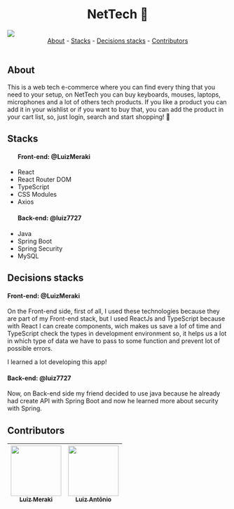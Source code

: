 <h1 align="center">NetTech 🛒</h1>


<img src="https://user-images.githubusercontent.com/75648386/209199019-8157077b-765c-4c9c-b8ae-0cd4680c343c.gif"/>


<br>


<div align="center">
  <a href="#about">About</a> -
  <a href="#stacks">Stacks</a> -
  <a href="#decisionsStacks">Decisions stacks</a> - 
  <a href="#contributors">Contributors</a>
</div>


<br>


<h2 id="about">About</h2>

This is a web tech e-commerce where you can find every thing that you need to your setup, 
on NetTech you can buy keyboards, mouses, laptops, microphones and a lot of others tech products. If you like a product you can add it in your
wishlist or if you want to buy that, you can add the product in your cart list, so, just login, search and start shopping! 🛒


<h2 id="stakcs">Stacks</h2>

<ul>

  #### Front-end: @LuizMeraki

  <li>React</li>
  <li>React Router DOM</li>
  <li>TypeScript</li>
  <li>CSS Modules</li>
  <li>Axios</li>
  
  #### Back-end: @luiz7727
  
  <li>Java</li>
  <li>Spring Boot</li>
  <li>Spring Security</li>
  <li>MySQL</li>
</ul>


<h2 id="decisionsStacks">Decisions stacks</h2>

#### Front-end: @LuizMeraki

On the Front-end side, first of all, I used these technologies because they are part of my Front-end stack, 
but I used ReactJs and TypeScript because with React I can create components, 
wich makes us save a lof of time and TypeScript check the types in development environment so,
it helps us a lot in which type of data we have to pass to some function and prevent lot of possible errors. 

I learned a lot developing this app!

#### Back-end: @luiz7727

Now, on Back-end side my friend decided to use java because he already had create API with Spring Boot
and now he learned more about security with Spring.


<h2 id="contributors">Contributors</h2>

| [<img src="https://avatars.githubusercontent.com/u/75648386?v=4" width=115><br><sub>Luiz Meraki</sub>](https://github.com/LuizMeraki) |  [<img src="https://avatars.githubusercontent.com/u/64756772?v=4" width=115><br><sub>Luiz Antônio</sub>](https://github.com/luiz7727) |   
| :---: | :---: |
